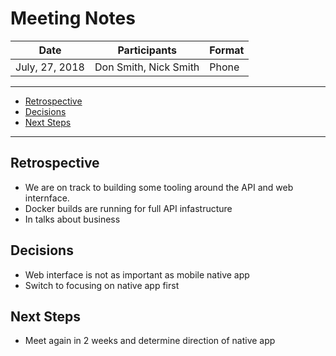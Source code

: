 # Meeting Notes

Date          | Participants          | Format
---           | ---                   | ---
July, 27, 2018  | Don Smith, Nick Smith | Phone

---
* [Retrospective](#retrospective)
* [Decisions](#decisions)
* [Next Steps](#next-steps)
---

## Retrospective

* We are on track to building some tooling around the API and web internface.
* Docker builds are running for full API infastructure
* In talks about business

## Decisions

* Web interface is not as important as mobile native app
* Switch to focusing on native app first

## Next Steps

* Meet again in 2 weeks and determine direction of native app
